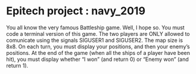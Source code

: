 # Epitech project : navy_2019
You all know the very famous Battleship game. Well, I hope
so.
You must code a terminal version of this game.
The two players are ONLY allowed to comunicate using the
signals SIGUSER1 and SIGUSER2.
The map size is 8x8. On each turn, you must display your positions, and then your enemy’s positions.
At the end of the game (when all the ships of a player have
been hit), you must display whether “I won” (and return 0) or
“Enemy won” (and return 1).
